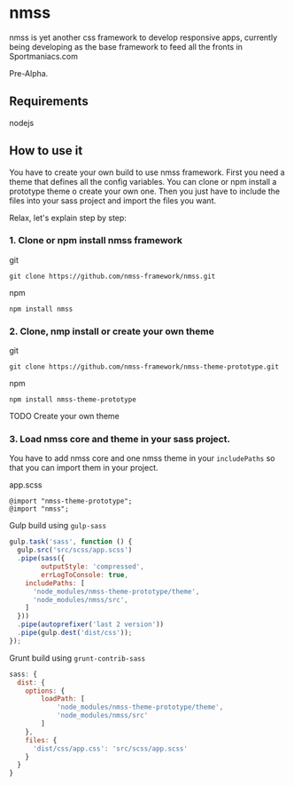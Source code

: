 # nmss
nmss is yet another css framework to develop responsive apps, currently being developing as the base framework to feed all the fronts in Sportmaniacs.com

Pre-Alpha.

## Requirements
  nodejs

## How to use it
You have to create your own build to use nmss framework. First you need a theme that defines all the config variables. You can clone or npm install a prototype theme o create your own one. Then you just have to include the files into your sass project and import the files you want.

Relax, let's explain step by step:

### 1. Clone or npm install nmss framework

git
```
git clone https://github.com/nmss-framework/nmss.git
```

npm
```
npm install nmss
```

### 2. Clone, nmp install or create your own theme
git
```
git clone https://github.com/nmss-framework/nmss-theme-prototype.git
```

npm
```
npm install nmss-theme-prototype
```


TODO
Create your own theme 


### 3. Load nmss core and theme in your sass project.

You have to add nmss core and one nmss theme in your `includePaths` so that you can import them in your project.

app.scss

```
@import "nmss-theme-prototype";
@import "nmss";
```


Gulp build using `gulp-sass`

```javascript
gulp.task('sass', function () {
  gulp.src('src/scss/app.scss')
  .pipe(sass({
        outputStyle: 'compressed',
        errLogToConsole: true,
    includePaths: [
      'node_modules/nmss-theme-prototype/theme',
      'node_modules/nmss/src',
    ]
  }))
  .pipe(autoprefixer('last 2 version'))
  .pipe(gulp.dest('dist/css'));
});

```

Grunt build using `grunt-contrib-sass`

```javascript
sass: {
  dist: {
    options: {
        loadPath: [
            'node_modules/nmss-theme-prototype/theme',
            'node_modules/nmss/src'
        ]
    },
    files: {
      'dist/css/app.css': 'src/scss/app.scss'
    }
  }
}
```

